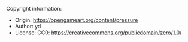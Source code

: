 Copyright information:

  - Origin: <https://opengameart.org/content/pressure>
  - Author: yd
  - License: CC0: <https://creativecommons.org/publicdomain/zero/1.0/>
